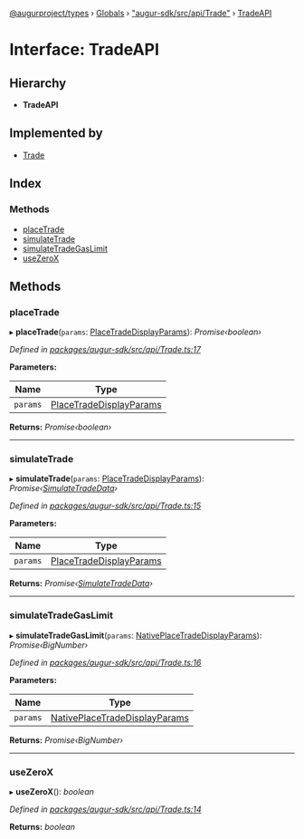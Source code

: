 [@augurproject/types](../README.md) › [Globals](../globals.md) › ["augur-sdk/src/api/Trade"](../modules/_augur_sdk_src_api_trade_.md) › [TradeAPI](_augur_sdk_src_api_trade_.tradeapi.md)

# Interface: TradeAPI

## Hierarchy

* **TradeAPI**

## Implemented by

* [Trade](../classes/_augur_sdk_src_api_trade_.trade.md)

## Index

### Methods

* [placeTrade](_augur_sdk_src_api_trade_.tradeapi.md#placetrade)
* [simulateTrade](_augur_sdk_src_api_trade_.tradeapi.md#simulatetrade)
* [simulateTradeGasLimit](_augur_sdk_src_api_trade_.tradeapi.md#simulatetradegaslimit)
* [useZeroX](_augur_sdk_src_api_trade_.tradeapi.md#usezerox)

## Methods

###  placeTrade

▸ **placeTrade**(`params`: [PlaceTradeDisplayParams](_augur_sdk_src_api_trade_.placetradedisplayparams.md)): *Promise‹boolean›*

*Defined in [packages/augur-sdk/src/api/Trade.ts:17](https://github.com/AugurProject/augur/blob/69c4be52bf/packages/augur-sdk/src/api/Trade.ts#L17)*

**Parameters:**

Name | Type |
------ | ------ |
`params` | [PlaceTradeDisplayParams](_augur_sdk_src_api_trade_.placetradedisplayparams.md) |

**Returns:** *Promise‹boolean›*

___

###  simulateTrade

▸ **simulateTrade**(`params`: [PlaceTradeDisplayParams](_augur_sdk_src_api_trade_.placetradedisplayparams.md)): *Promise‹[SimulateTradeData](_augur_sdk_src_api_trade_.simulatetradedata.md)›*

*Defined in [packages/augur-sdk/src/api/Trade.ts:15](https://github.com/AugurProject/augur/blob/69c4be52bf/packages/augur-sdk/src/api/Trade.ts#L15)*

**Parameters:**

Name | Type |
------ | ------ |
`params` | [PlaceTradeDisplayParams](_augur_sdk_src_api_trade_.placetradedisplayparams.md) |

**Returns:** *Promise‹[SimulateTradeData](_augur_sdk_src_api_trade_.simulatetradedata.md)›*

___

###  simulateTradeGasLimit

▸ **simulateTradeGasLimit**(`params`: [NativePlaceTradeDisplayParams](_augur_sdk_src_api_onchaintrade_.nativeplacetradedisplayparams.md)): *Promise‹BigNumber›*

*Defined in [packages/augur-sdk/src/api/Trade.ts:16](https://github.com/AugurProject/augur/blob/69c4be52bf/packages/augur-sdk/src/api/Trade.ts#L16)*

**Parameters:**

Name | Type |
------ | ------ |
`params` | [NativePlaceTradeDisplayParams](_augur_sdk_src_api_onchaintrade_.nativeplacetradedisplayparams.md) |

**Returns:** *Promise‹BigNumber›*

___

###  useZeroX

▸ **useZeroX**(): *boolean*

*Defined in [packages/augur-sdk/src/api/Trade.ts:14](https://github.com/AugurProject/augur/blob/69c4be52bf/packages/augur-sdk/src/api/Trade.ts#L14)*

**Returns:** *boolean*
